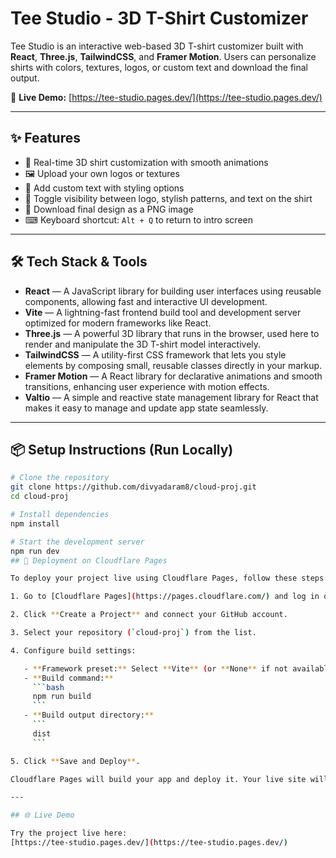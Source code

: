 # Tee Studio - 3D T-Shirt Customizer

Tee Studio is an interactive web-based 3D T-shirt customizer built with **React**, **Three.js**, **TailwindCSS**, and **Framer Motion**. Users can personalize shirts with colors, textures, logos, or custom text and download the final output.

🚀 **Live Demo:** [https://tee-studio.pages.dev/](https://tee-studio.pages.dev/)

---

## ✨ Features

- 🎨 Real-time 3D shirt customization with smooth animations  
- 🖼 Upload your own logos or textures  
- 🧵 Add custom text with styling options  
- 🎯 Toggle visibility between logo, stylish patterns, and text on the shirt  
- 💾 Download final design as a PNG image  
- ⌨ Keyboard shortcut: `Alt + Q` to return to intro screen

---

## 🛠 Tech Stack & Tools

- **React** — A JavaScript library for building user interfaces using reusable components, allowing fast and interactive UI development.  
- **Vite** — A lightning-fast frontend build tool and development server optimized for modern frameworks like React.  
- **Three.js** — A powerful 3D library that runs in the browser, used here to render and manipulate the 3D T-shirt model interactively.  
- **TailwindCSS** — A utility-first CSS framework that lets you style elements by composing small, reusable classes directly in your markup.  
- **Framer Motion** — A React library for declarative animations and smooth transitions, enhancing user experience with motion effects.  
- **Valtio** — A simple and reactive state management library for React that makes it easy to manage and update app state seamlessly.

---

## 📦 Setup Instructions (Run Locally)

```bash
# Clone the repository
git clone https://github.com/divyadaram8/cloud-proj.git
cd cloud-proj

# Install dependencies
npm install

# Start the development server
npm run dev
## 🚀 Deployment on Cloudflare Pages

To deploy your project live using Cloudflare Pages, follow these steps:

1. Go to [Cloudflare Pages](https://pages.cloudflare.com/) and log in or create a free account.

2. Click **Create a Project** and connect your GitHub account.

3. Select your repository (`cloud-proj`) from the list.

4. Configure build settings:

   - **Framework preset:** Select **Vite** (or **None** if not available)  
   - **Build command:**  
     ```bash
     npm run build
     ```
   - **Build output directory:**  
     ```
     dist
     ```

5. Click **Save and Deploy**.

Cloudflare Pages will build your app and deploy it. Your live site will be available at a URL like `https://your-project.pages.dev`.

---

## 🌐 Live Demo

Try the project live here:  
[https://tee-studio.pages.dev/](https://tee-studio.pages.dev/)
